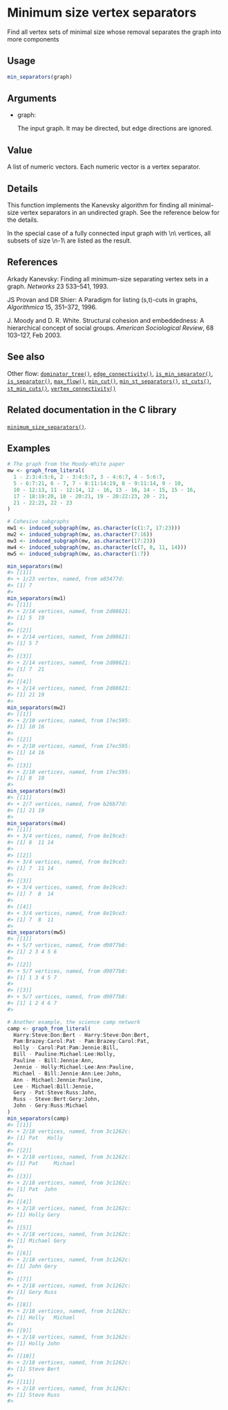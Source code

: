 # Minimum size vertex separators

Find all vertex sets of minimal size whose removal separates the graph
into more components

## Usage

``` r
min_separators(graph)
```

## Arguments

- graph:

  The input graph. It may be directed, but edge directions are ignored.

## Value

A list of numeric vectors. Each numeric vector is a vertex separator.

## Details

This function implements the Kanevsky algorithm for finding all
minimal-size vertex separators in an undirected graph. See the reference
below for the details.

In the special case of a fully connected input graph with \\n\\
vertices, all subsets of size \\n-1\\ are listed as the result.

## References

Arkady Kanevsky: Finding all minimum-size separating vertex sets in a
graph. *Networks* 23 533–541, 1993.

JS Provan and DR Shier: A Paradigm for listing (s,t)-cuts in graphs,
*Algorithmica* 15, 351–372, 1996.

J. Moody and D. R. White. Structural cohesion and embeddedness: A
hierarchical concept of social groups. *American Sociological Review*,
68 103–127, Feb 2003.

## See also

Other flow:
[`dominator_tree()`](https://r.igraph.org/reference/dominator_tree.md),
[`edge_connectivity()`](https://r.igraph.org/reference/edge_connectivity.md),
[`is_min_separator()`](https://r.igraph.org/reference/is_min_separator.md),
[`is_separator()`](https://r.igraph.org/reference/is_separator.md),
[`max_flow()`](https://r.igraph.org/reference/max_flow.md),
[`min_cut()`](https://r.igraph.org/reference/min_cut.md),
[`min_st_separators()`](https://r.igraph.org/reference/min_st_separators.md),
[`st_cuts()`](https://r.igraph.org/reference/st_cuts.md),
[`st_min_cuts()`](https://r.igraph.org/reference/st_min_cuts.md),
[`vertex_connectivity()`](https://r.igraph.org/reference/vertex_connectivity.md)

## Related documentation in the C library

[`minimum_size_separators()`](https://igraph.org/c/html/latest/igraph-Separators.html#igraph_minimum_size_separators).

## Examples

``` r
# The graph from the Moody-White paper
mw <- graph_from_literal(
  1 - 2:3:4:5:6, 2 - 3:4:5:7, 3 - 4:6:7, 4 - 5:6:7,
  5 - 6:7:21, 6 - 7, 7 - 8:11:14:19, 8 - 9:11:14, 9 - 10,
  10 - 12:13, 11 - 12:14, 12 - 16, 13 - 16, 14 - 15, 15 - 16,
  17 - 18:19:20, 18 - 20:21, 19 - 20:22:23, 20 - 21,
  21 - 22:23, 22 - 23
)

# Cohesive subgraphs
mw1 <- induced_subgraph(mw, as.character(c(1:7, 17:23)))
mw2 <- induced_subgraph(mw, as.character(7:16))
mw3 <- induced_subgraph(mw, as.character(17:23))
mw4 <- induced_subgraph(mw, as.character(c(7, 8, 11, 14)))
mw5 <- induced_subgraph(mw, as.character(1:7))

min_separators(mw)
#> [[1]]
#> + 1/23 vertex, named, from a03477d:
#> [1] 7
#> 
min_separators(mw1)
#> [[1]]
#> + 2/14 vertices, named, from 2d08621:
#> [1] 5  19
#> 
#> [[2]]
#> + 2/14 vertices, named, from 2d08621:
#> [1] 5 7
#> 
#> [[3]]
#> + 2/14 vertices, named, from 2d08621:
#> [1] 7  21
#> 
#> [[4]]
#> + 2/14 vertices, named, from 2d08621:
#> [1] 21 19
#> 
min_separators(mw2)
#> [[1]]
#> + 2/10 vertices, named, from 17ec595:
#> [1] 10 16
#> 
#> [[2]]
#> + 2/10 vertices, named, from 17ec595:
#> [1] 14 16
#> 
#> [[3]]
#> + 2/10 vertices, named, from 17ec595:
#> [1] 8  10
#> 
min_separators(mw3)
#> [[1]]
#> + 2/7 vertices, named, from b26b77d:
#> [1] 21 19
#> 
min_separators(mw4)
#> [[1]]
#> + 3/4 vertices, named, from 8e19ce3:
#> [1] 8  11 14
#> 
#> [[2]]
#> + 3/4 vertices, named, from 8e19ce3:
#> [1] 7  11 14
#> 
#> [[3]]
#> + 3/4 vertices, named, from 8e19ce3:
#> [1] 7  8  14
#> 
#> [[4]]
#> + 3/4 vertices, named, from 8e19ce3:
#> [1] 7  8  11
#> 
min_separators(mw5)
#> [[1]]
#> + 5/7 vertices, named, from d9077b8:
#> [1] 2 3 4 5 6
#> 
#> [[2]]
#> + 5/7 vertices, named, from d9077b8:
#> [1] 1 3 4 5 7
#> 
#> [[3]]
#> + 5/7 vertices, named, from d9077b8:
#> [1] 1 2 4 6 7
#> 

# Another example, the science camp network
camp <- graph_from_literal(
  Harry:Steve:Don:Bert - Harry:Steve:Don:Bert,
  Pam:Brazey:Carol:Pat - Pam:Brazey:Carol:Pat,
  Holly - Carol:Pat:Pam:Jennie:Bill,
  Bill - Pauline:Michael:Lee:Holly,
  Pauline - Bill:Jennie:Ann,
  Jennie - Holly:Michael:Lee:Ann:Pauline,
  Michael - Bill:Jennie:Ann:Lee:John,
  Ann - Michael:Jennie:Pauline,
  Lee - Michael:Bill:Jennie,
  Gery - Pat:Steve:Russ:John,
  Russ - Steve:Bert:Gery:John,
  John - Gery:Russ:Michael
)
min_separators(camp)
#> [[1]]
#> + 2/18 vertices, named, from 3c1262c:
#> [1] Pat   Holly
#> 
#> [[2]]
#> + 2/18 vertices, named, from 3c1262c:
#> [1] Pat     Michael
#> 
#> [[3]]
#> + 2/18 vertices, named, from 3c1262c:
#> [1] Pat  John
#> 
#> [[4]]
#> + 2/18 vertices, named, from 3c1262c:
#> [1] Holly Gery 
#> 
#> [[5]]
#> + 2/18 vertices, named, from 3c1262c:
#> [1] Michael Gery   
#> 
#> [[6]]
#> + 2/18 vertices, named, from 3c1262c:
#> [1] John Gery
#> 
#> [[7]]
#> + 2/18 vertices, named, from 3c1262c:
#> [1] Gery Russ
#> 
#> [[8]]
#> + 2/18 vertices, named, from 3c1262c:
#> [1] Holly   Michael
#> 
#> [[9]]
#> + 2/18 vertices, named, from 3c1262c:
#> [1] Holly John 
#> 
#> [[10]]
#> + 2/18 vertices, named, from 3c1262c:
#> [1] Steve Bert 
#> 
#> [[11]]
#> + 2/18 vertices, named, from 3c1262c:
#> [1] Steve Russ 
#> 
```
